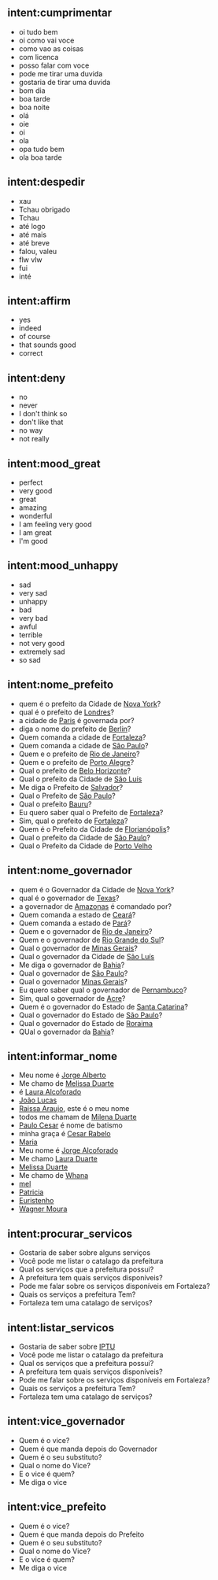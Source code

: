 ## intent:cumprimentar
- oi tudo bem
- oi como vai voce
- como vao as coisas
- com licenca
- posso falar com voce
- pode me tirar uma duvida
- gostaria de tirar uma duvida
- bom dia
- boa tarde
- boa noite
- olá
- oie
- oi
- ola
- opa tudo bem
- ola boa tarde

## intent:despedir
- xau
- Tchau obrigado
- Tchau
- até logo
- até mais
- até breve
- falou, valeu
- flw vlw
- fui
- inté

## intent:affirm
- yes
- indeed
- of course
- that sounds good
- correct

## intent:deny
- no
- never
- I don't think so
- don't like that
- no way
- not really

## intent:mood_great
- perfect
- very good
- great
- amazing
- wonderful
- I am feeling very good
- I am great
- I'm good

## intent:mood_unhappy
- sad
- very sad
- unhappy
- bad
- very bad
- awful
- terrible
- not very good
- extremely sad
- so sad

## intent:nome_prefeito
- quem é o prefeito da Cidade de [Nova York](cidade)?
- qual é o prefeito de [Londres](cidade)?
- a cidade de [Paris](cidade) é governada por?
- diga o nome do prefeito de [Berlin](cidade)?
- Quem comanda a cidade de [Fortaleza](cidade)?
- Quem comanda a cidade de [São Paulo](cidade)?
- Quem e o prefeito de [Rio de Janeiro](cidade)?
- Quem e o prefeito de [Porto Alegre](cidade)?
- Qual o prefeito de [Belo Horizonte](cidade)?
- Qual o prefeito da Cidade de [São Luís](cidade)
- Me diga o Prefeito de [Salvador](cidade)?
- Qual o Prefeito de [São Paulo](cidade)?
- Qual o prefeito [Bauru](cidade)?
- Eu quero saber qual o Prefeito de [Fortaleza](cidade)?
- Sim, qual o prefeito de [Fortaleza](cidade)?
- Quem é o Prefeito da Cidade de [Florianópolis](cidade)?
- Qual o prefeito da Cidade de [São Paulo](cidade)?
- Qual o Prefeito da Cidade de [Porto Velho](cidade)

## intent:nome_governador
- quem é o Governador da Cidade de [Nova York](estado)?
- qual é o governador de [Texas](estado)?
- a governador de [Amazonas](estado) é comandado por?
- Quem comanda a estado de [Ceará](estado)?
- Quem comanda a estado de [Pará](estado)?
- Quem e o governador de [Rio de Janeiro](estado)?
- Quem e o governador de [Rio Grande do Sul](estado)?
- Qual o governador de [Minas Gerais](estado)?
- Qual o governador da Cidade de [São Luís](estado)
- Me diga o governador de [Bahia](estado)?
- Qual o governador de [São Paulo](estado)?
- Qual o governador [Minas Gerais](estado)?
- Eu quero saber qual o governador de [Pernambuco](estado)?
- Sim, qual o governador de [Acre](estado)?
- Quem é o governador do Estado  de [Santa Catarina](estado)?
- Qual o governador do Estado de [São Paulo](estado)?
- Qual o governador do Estado de [Roraima](estado)
- QUal o governador da [Bahia](estado)?

## intent:informar_nome
- Meu nome é [Jorge Alberto](nome)
- Me chamo de [Melissa Duarte](nome)
- é [Laura Alcoforado](nome)
- [João Lucas](nome)
- [Raissa Araujo](nome), este é o meu nome
- todos me chamam de [Milena Duarte](nome)
- [Paulo Cesar](nome) é nome de batismo
- minha graça é [Cesar Rabelo](nome)
- [Maria](nome)
- Meu nome é [Jorge Alcoforado](nome)
- Me chamo [Laura Duarte](nome)
- [Melissa Duarte](nome)
- Me chamo de [Whana](nome)
- [mel](nome)
- [Patricia](nome)
- [Euristenho](nome)
- [Wagner Moura](nome)


## intent:procurar_servicos
- Gostaria de saber sobre alguns serviços
- Você pode me listar o catalago da prefeitura
- Qual os serviços que a prefeitura possui?
- A prefeitura tem quais serviços disponíveis?
- Pode me falar sobre os serviços disponíveis em Fortaleza?
- Quais os serviços a prefeitura Tem?
- Fortaleza tem uma catalago de serviços?

## intent:listar_servicos
- Gostaria de saber sobre [IPTU](servico)
- Você pode me listar o catalago da prefeitura
- Qual os serviços que a prefeitura possui?
- A prefeitura tem quais serviços disponíveis?
- Pode me falar sobre os serviços disponíveis em Fortaleza?
- Quais os serviços a prefeitura Tem?
- Fortaleza tem uma catalago de serviços?

## intent:vice_governador 
- Quem é o vice?
- Quem é que manda depois do Governador
- Quem é o seu substituto?
- Qual o nome do Vice?
- E o vice é quem?
- Me diga o vice

## intent:vice_prefeito
- Quem é o vice?
- Quem é que manda depois do Prefeito
- Quem é o seu substituto?
- Qual o nome do Vice?
- E o vice é quem?
- Me diga o vice

